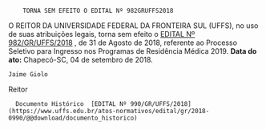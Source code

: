         TORNA SEM EFEITO O EDITAL Nº 982GRUFFS2018  

 O REITOR DA UNIVERSIDADE FEDERAL DA FRONTEIRA SUL (UFFS), no uso de suas atribuições legais, torna sem efeito o [EDITAL Nº 982/GR/UFFS/2018](https://www.uffs.edu.br/atos-normativos/edital/gr/2018-0982)  , de 31 de Agosto de 2018, referente ao Processo Seletivo para Ingresso nos Programas de Residência Médica 2019.      **Data do ato:** Chapecó-SC, 04 de setembro de 2018.   
 

    Jaime Giolo   
 Reitor 

      Documento Histórico  [EDITAL Nº 990/GR/UFFS/2018](https://www.uffs.edu.br/atos-normativos/edital/gr/2018-0990/@@download/documento_historico)     
      